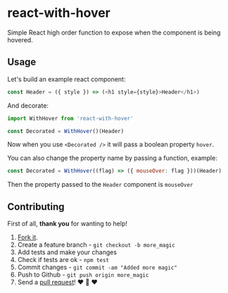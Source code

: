 # react-with-hover

Simple React high order function to expose when the component is being hovered.

## Usage

Let's build an example react component:

```js
const Header = ({ style }) => (<h1 style={style}>Header</h1>)
```

And decorate:

```js
import WithHover from 'react-with-hover'

const Decorated = WithHover()(Header)
```

Now when you use `<Decorated />` it will pass a boolean property `hover`.

You can also change the property name by passing a function, example:

```js
const Decorated = WithHover((flag) => ({ mouseOver: flag }))(Header)
```

Then the property passed to the `Header` component is `mouseOver`

## Contributing

First of all, **thank you** for wanting to help!

1. [Fork it](https://help.github.com/articles/fork-a-repo).
2. Create a feature branch - `git checkout -b more_magic`
3. Add tests and make your changes
4. Check if tests are ok - `npm test`
5. Commit changes - `git commit -am "Added more magic"`
6. Push to Github - `git push origin more_magic`
7. Send a [pull request](https://help.github.com/articles/using-pull-requests)! :heart: :sparkling_heart: :heart:
